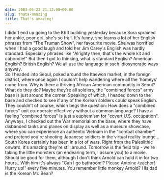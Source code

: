 ```yaml
---
date: 2003-06-23 21:12:00+00:00
slug: thats-amazing
title: That's amazing!
---
```


I didn't end up going to the K63 building yesterday because Sora sprained her ankle, poor girl, she's so frail. It's funny, she learns a lot of her English phrases from "The Truman Show", her favourite movie. She was horrified when I had a good laugh and told her Jim Carey's English was hardly standard. Especially phrases like "Alrighty then, that's the whole kit and caboodle!" But then I got to thinking, what is standard English? American English? British English? We all use the language in such idiosyncratic ways anyway.    
	So I headed into Seoul, poked around the Itaewon market, in the foreign district, where once again I couldn't help wandering where all the 'homeys' come from. Why is there a thriving African American community in Seoul? What do they do? Maybe they're all soldiers, the "combined forces" army base is just around the corner. Speaking of which, I headed down to the base and checked to see if any of the Korean soldiers could speak English. They couldn't of course, which begs the question: How does a "combined forces" unit co-operate effectively without a common language? I have a feeling "combined forces" is just a euphemism for "covert U.S. occupation". Anyways, I checked out the War memorial on the base, where they have disbanded tanks and planes on display as well as a museum showcase, where you can experience an authentic Vietnam in the "combat chamber" and pretend you're shooting Japanese soldiers in the virtual reality lounge... South Korea certainly has been in a lot of wars. Right from the Paleolithic onward, it's amazing they're still around.
	Tomorrow is the field trip - we're taking the little monsters (an endearing term, I assure you) to a movie. Should be good for them, although I don't think Arnold can hold it in for two hours...With him it's always "Can I go bathroom!? Please Antoine-teacher! Hurry up!" every five minutes. You remember little monkey Arnold? His dad is the Korean Mr. Bean?
